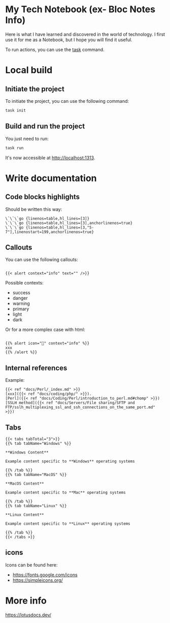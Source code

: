 # My Tech Notebook (ex- Bloc Notes Info)

Here is what I have learned and discovered in the world of technology. I first use it for me as a Notebook, but I hope you will find it useful.

To run actions, you can use the [task](https://taskfile.dev/) command.

# Local build

## Initiate the project

To initiate the project, you can use the following command:

```bash
task init
```

## Build and run the project

You just need to run:

```bash
task run
```

It's now accessible at [http://localhost:1313](http://localhost:1313).

# Write documentation

## Code blocks highlights

Should be written this way:

```
\`\`\`go {linenos=table,hl_lines=[3]}
\`\`\`go {linenos=table,hl_lines=[3],anchorlinenos=true}
\`\`\`go {linenos=table,hl_lines=[3,"5-7"],linenostart=199,anchorlinenos=true}
```

## Callouts

You can use the following callouts:

```

{{< alert context="info" text="" />}}

```

Possible contexts:

- success
- danger
- warning
- primary
- light
- dark

Or for a more complex case with html:

```

{{% alert icon="🛒" context="info" %}}
xxx
{{% /alert %}}

```

## Internal references

Example:

```
{{< ref "docs/Perl/_index.md" >}}
[xxx]({{< ref "docs/coding/php/" >}}).
[Perl]({{< ref "docs/Coding/Perl/introduction_to_perl.md#chomp" >}})
[SSLH method]({{< ref "docs/Servers/File sharing/SFTP and FTP/sslh_multiplexing_ssl_and_ssh_connections_on_the_same_port.md" >}})
```

## Tabs

```
{{< tabs tabTotal="3">}}
{{% tab tabName="Windows" %}}

**Windows Content**

Example content specific to **Windows** operating systems

{{% /tab %}}
{{% tab tabName="MacOS" %}}

**MacOS Content**

Example content specific to **Mac** operating systems

{{% /tab %}}
{{% tab tabName="Linux" %}}

**Linux Content**

Example content specific to **Linux** operating systems

{{% /tab %}}
{{< /tabs >}}
```

## icons

Icons can be found here:

- https://fonts.google.com/icons
- https://simpleicons.org/

# More info

https://lotusdocs.dev/
